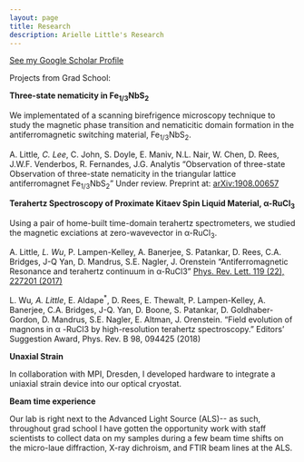```yaml
---
layout: page
title: Research
description: Arielle Little's Research
---
```



<a href="https://scholar.google.com/citations?user=1oAEwgIAAAAJ&hl=en">See my Google Scholar Profile </a>


 Projects from Grad School:

<strong>Three-state nematicity in Fe<sub>1/3</sub>NbS<sub>2</sub></strong>

We implementated of a scanning birefrigence microscopy technique to study the magnetic phase transition and nematicitic domain formation in the antiferromagnetic switching material, Fe<sub>1/3</sub>NbS<sub>2</sub>. 

A. Little<sup>*</sup>, C. Lee<sup>*</sup>, C. John, S. Doyle, E. Maniv, N.L. Nair, W. Chen, D. Rees, J.W.F. Venderbos, R. Fernandes, J.G. Analytis “Observation of three-state Observation of three-state nematicity in the triangular lattice antiferromagnet Fe<sub>1/3</sub>NbS<sub>2</sub>” Under review. Preprint at: <a href="https://arxiv.org/abs/1908.00657"> arXiv:1908.00657</a> 


<strong>Terahertz Spectroscopy of Proximate Kitaev Spin Liquid Material, α-RuCl<sub>3</sub></strong>

Using a pair of home-built time-domain terahertz spectrometers, we studied the magnetic exciations at zero-wavevector in α-RuCl<sub>3</sub>. 

A. Little<sup>*</sup>, L. Wu<sup>*</sup>, P. Lampen-Kelley, A. Banerjee, S. Patankar, D. Rees, C.A. Bridges, J-Q Yan, D. Mandrus, S.E. Nagler, J. Orenstein “Antiferromagnetic Resonance and terahertz continuum in α-RuCl3” <a href="https://journals.aps.org/prl/pdf/10.1103/PhysRevLett.119.227201">Phys. Rev. Lett. 119 (22), 227201 (2017) </a>

L. Wu<sup>*</sup>, A. Little<sup>*</sup>, E. Aldape<sup>*</sup>, D. Rees, E. Thewalt, P. Lampen-Kelley, A. Banerjee, C.A. Bridges, J-Q. Yan, D. Boone, S. Patankar, D. Goldhaber-Gordon, D. Mandrus, S.E. Nagler, E. Altman, J. Orenstein. “Field evolution of magnons in α -RuCl3 by high-resolution terahertz spectroscopy.” Editors’ Suggestion Award, Phys. Rev. B 98, 094425 (2018)




<strong>Unaxial Strain</strong>

In collaboration with MPI, Dresden, I developed hardware to integrate a uniaxial strain device into our optical cryostat. 

<strong>Beam time experience</strong>

Our lab is right next to the Advanced Light Source (ALS)-- as such, throughout grad school I have gotten the opportunity work with staff scientists to collect data on my samples during a few beam time shifts on the micro-laue diffraction, X-ray dichroism, and FTIR beam lines at the ALS.



<!-- Note: this is how to write a comment in HTML. Everything in here won't show up on your webpage.-->

<!--
To increase the size of the title, use fewer # in front of the paper title.
To decrease the size of the title, use more #. 
To remove the italics, remove the * before and after the description
To remove the underline from the title, remove the <u> tags (<u> and </u>)
-->

